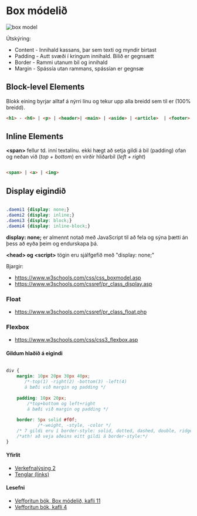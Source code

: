 # Box módelið

![box model](images/box-model.png)

Útskýring:

- Content - Innihald kassans, þar sem texti og myndir birtast
- Padding - Autt svæði í kringum innihald. Bilið er gegnsætt
- Border - Rammi utanum bil og innihald
- Margin - Spássía utan rammans, spássían er gegnsæ

## Block-level Elements

Blokk eining byrjar alltaf á nýrri línu og tekur upp alla breidd sem til er (100% breidd).

```HTML
<h1> - <h6> | <p> | <header>| <main> | <aside> | <article>  | <footer> | <form> | <section> | <div>
```

## Inline Elements

**&lt;span>** fellur td. inní textalínu. ekki hægt að setja gildi á bil (padding) ofan og neðan við (_top + bottom_) en virðir hliðarbil (_left + right_) 

```HTML

<span> | <a> | <img> 

```

## Display eigindið

```CSS

.daemi1 {display: none;}
.daemi2 {display: inline;}
.daemi3 {display: block;}
.daemi4 {display: inline-block;}

```

**display: none;** er almennt notað með JavaScript til að fela og sýna þætti án þess að eyða þeim og endurskapa þá.

**&lt;head> og &lt;script>** tögin eru sjálfgefið með "display: none;"

Bjargir: 
* https://www.w3schools.com/css/css_boxmodel.asp
* https://www.w3schools.com/cssref/pr_class_display.asp

### Float

* https://www.w3schools.com/cssref/pr_class_float.php

### Flexbox

* https://www.w3schools.com/css/css3_flexbox.asp


#### Gildum hlaðið á eigindi 

```CSS

div {
	margin: 10px 20px 30px 40px; 
	   /*-top(1) -right(2) -bottom(3) -left(4) 
	   á bæði við margin og padding */
	
	padding: 10px 20px; 
		/*top+bottom og left+right 
		á bæði við margin og padding */
	
	border: 5px solid #f0f; 
	        /*-weight, -style, -color */
	/* 7 gildi eru í border-style: solid, dotted, dashed, double, ridge, inset, outset,*/
	/*ath! að veja aðeins eitt gildi á border-style:*/
}

```

#### Yfirlit

* [Verkefnalýsing 2](../)
* [Tenglar (links)](tenglar.md)

#### Lesefni

* [Vefforitun bók, Box módelið, kafli 11](https://bok.vefforritun.is/11.css-box-model)
* [Vefforitun bók, kafli 4](https://bok.vefforritun.is/04.element)
